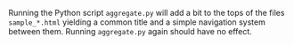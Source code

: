 Running the Python script `aggregate.py` will add a bit to the tops of the files `sample_*.html` yielding a common title and a simple navigation system between them. Running `aggregate.py` again should have no effect.
